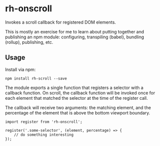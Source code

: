 # rh-onscroll
Invokes a scroll callback for registered DOM elements.

This is mostly an exercise for me to learn about putting together and publishing an npm module: configuring, transpiling (babel), bundling (rollup), publishing, etc.

## Usage

Install via npm:

	npm install rh-scroll --save

The module exports a single function that registers a selector with a callback function. On scroll, the callback function will be invoked once for each element that matched the selector at the time of the register call.

The callback will receive two arguments: the matching element, and the percentage of the element that is above the bottom viewport boundary.

	import register from 'rh-onscroll';
    
	register('.some-selector', (element, percentage) => {
		// do something interesting
	});

